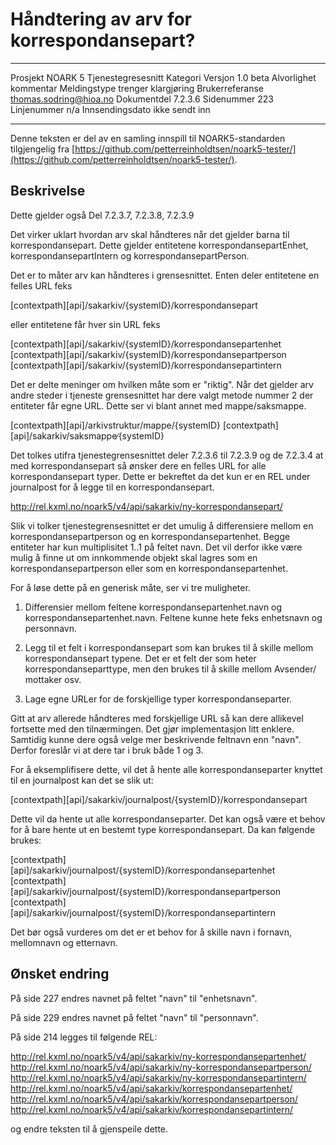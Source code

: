 Håndtering av arv for korrespondansepart?
===================================================

------------------ ---------------------------------
Prosjekt NOARK 5 Tjenestegresesnitt
Kategori Versjon 1.0 beta
Alvorlighet kommentar
Meldingstype trenger klargjøring
Brukerreferanse thomas.sodring@hioa.no
Dokumentdel 7.2.3.6
Sidenummer 223
Linjenummer n/a
Innsendingsdato ikke sendt inn
------------------ ---------------------------------

Denne teksten er del av en samling innspill til NOARK5-standarden
tilgjengelig fra [https://github.com/petterreinholdtsen/noark5-tester/](https://github.com/petterreinholdtsen/noark5-tester/).

Beskrivelse
-----------

Dette gjelder også Del 7.2.3.7, 7.2.3.8, 7.2.3.9

Det virker uklart hvordan arv skal håndteres når det gjelder barna til
korrespondansepart. Dette gjelder entitetene korrespondansepartEnhet,
korrespondansepartIntern og korrespondansepartPerson.

Det er to måter arv kan håndteres i grensesnittet. Enten deler entitetene
en felles URL feks

[contextpath][api]/sakarkiv/{systemID}/korrespondansepart

eller entitetene får hver sin URL feks

[contextpath][api]/sakarkiv/{systemID}/korrespondansepartenhet
[contextpath][api]/sakarkiv/{systemID}/korrespondansepartperson
[contextpath][api]/sakarkiv/{systemID}/korrespondansepartintern

Det er delte meninger om hvilken måte som er "riktig". Når det gjelder arv
andre steder i tjeneste grensesnittet har dere valgt metode nummer 2 der
entiteter får egne URL. Dette ser vi blant annet med mappe/saksmappe.

[contextpath][api]/arkivstruktur/mappe/{systemID}
[contextpath][api]/sakarkiv/saksmappe∕{systemID}

Det tolkes utifra tjenestegrensesnittet deler 7.2.3.6 til 7.2.3.9 og
de 7.2.3.4 at med korrespondansepart så ønsker dere en felles URL for
alle korrespondansepart typer. Dette er bekreftet da det kun er en REL
under journalpost for å legge til en korrespondansepart.

http://rel.kxml.no/noark5/v4/api/sakarkiv/ny-korrespondansepart/

Slik vi tolker tjenestegrensesnittet er det umulig å differensiere 
mellom en korrespondansepartperson og en korrespondansepartenhet. 
Begge entiteter har kun multiplisitet 1..1 på feltet navn.
Det vil derfor ikke være mulig å finne ut om innkommende objekt 
skal lagres som en korrespondansepartperson eller som en 
korrespondansepartenhet.

For å løse dette på en generisk måte, ser vi tre muligheter.

1. Differensier mellom feltene korrespondansepartenhet.navn og
korrespondansepartenhet.navn. Feltene kunne hete feks
enhetsnavn og personnavn.

2. Legg til et felt i korrespondansepart som kan brukes til å skille
mellom korrespondansepart typene. Det er et felt der som heter
korrespondanseparttype, men den brukes til å skille mellom Avsender/
mottaker osv.

3. Lage egne URLer for de forskjellige typer korrespondanseparter.

Gitt at arv allerede håndteres med forskjellige URL så kan dere allikevel
 fortsette med den tilnærmingen. Det gjør implementasjon litt enklere.
 Samtidig kunne dere også velge mer beskrivende feltnavn enn "navn". 
Derfor foreslår vi at dere tar i bruk både 1 og 3.

For å eksemplifisere dette, vil det å hente alle korrespondanseparter knyttet
til en journalpost kan det se slik ut:

[contextpath][api]/sakarkiv/journalpost/{systemID}/korrespondansepart

Dette vil da hente ut alle korrespondanseparter. Det kan også være et behov
for å bare hente ut en bestemt type korrespondansepart. Da kan følgende brukes:

[contextpath][api]/sakarkiv/journalpost/{systemID}/korrespondansepartenhet
[contextpath][api]/sakarkiv/journalpost/{systemID}/korrespondansepartperson
[contextpath][api]/sakarkiv/journalpost/{systemID}/korrespondansepartintern

Det bør også vurderes om det er et behov for å skille navn i fornavn,
mellomnavn og etternavn.

Ønsket endring
--------------

På side 227 endres navnet på feltet "navn" til "enhetsnavn".

På side 229 endres navnet på feltet "navn" til "personnavn".

På side 214 legges til følgende REL:

http://rel.kxml.no/noark5/v4/api/sakarkiv/ny-korrespondansepartenhet/
http://rel.kxml.no/noark5/v4/api/sakarkiv/ny-korrespondansepartperson/
http://rel.kxml.no/noark5/v4/api/sakarkiv/ny-korrespondansepartintern/
http://rel.kxml.no/noark5/v4/api/sakarkiv/korrespondansepartenhet/
http://rel.kxml.no/noark5/v4/api/sakarkiv/korrespondansepartperson/
http://rel.kxml.no/noark5/v4/api/sakarkiv/korrespondansepartintern/

og endre teksten til å gjenspeile dette.


